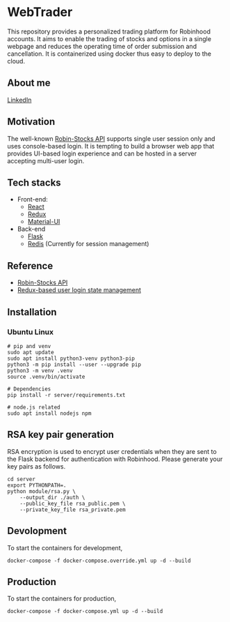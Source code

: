 # WebTrader
This repository provides a personalized trading platform for Robinhood accounts. It aims to enable the trading of stocks and options in a single webpage and reduces the operating time of order submission and cancellation. It is containerized using docker thus easy to deploy to the cloud.

## About me
[LinkedIn](https://www.linkedin.com/in/zhicheng-liang-63941a120/)

## Motivation
The well-known [Robin-Stocks API](https://github.com/jmfernandes/robin_stocks) supports single user session only and uses console-based login. It is tempting to build a browser web app that provides UI-based login experience and can be hosted in a server accepting multi-user login.

## Tech stacks
- Front-end: 
    - [React](https://reactjs.org/)
    - [Redux](https://redux.js.org/)
    - [Material-UI](https://mui.com/)
- Back-end
    - [Flask](https://flask.palletsprojects.com/en/2.2.x/)
    - [Redis](https://redis.io/) (Currently for session management)

## Reference
- [Robin-Stocks API](https://github.com/jmfernandes/robin_stocks)
- [Redux-based user login state management](https://github.com/cornflourblue/react-redux-registration-login-example)

## Installation
### Ubuntu Linux
```
# pip and venv
sudo apt update
sudo apt install python3-venv python3-pip
python3 -m pip install --user --upgrade pip
python3 -m venv .venv
source .venv/bin/activate

# Dependencies
pip install -r server/requirements.txt

# node.js related
sudo apt install nodejs npm
```

## RSA key pair generation
RSA encryption is used to encrypt user credentials when they are sent to the Flask backend for authentication with Robinhood. Please generate your key pairs as follows.
```
cd server
export PYTHONPATH=.
python module/rsa.py \
    --output_dir ./auth \
    --public_key_file rsa_public.pem \
    --private_key_file rsa_private.pem 
```

## Devolopment
To start the containers for development,
```
docker-compose -f docker-compose.override.yml up -d --build
```

## Production
To start the containers for production,
```
docker-compose -f docker-compose.yml up -d --build
```